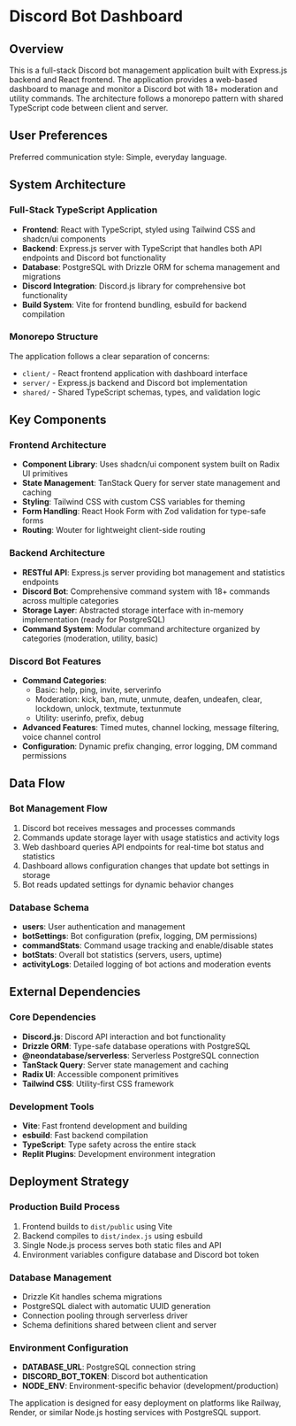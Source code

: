# Discord Bot Dashboard

## Overview

This is a full-stack Discord bot management application built with Express.js backend and React frontend. The application provides a web-based dashboard to manage and monitor a Discord bot with 18+ moderation and utility commands. The architecture follows a monorepo pattern with shared TypeScript code between client and server.

## User Preferences

Preferred communication style: Simple, everyday language.

## System Architecture

### Full-Stack TypeScript Application
- **Frontend**: React with TypeScript, styled using Tailwind CSS and shadcn/ui components
- **Backend**: Express.js server with TypeScript that handles both API endpoints and Discord bot functionality
- **Database**: PostgreSQL with Drizzle ORM for schema management and migrations
- **Discord Integration**: Discord.js library for comprehensive bot functionality
- **Build System**: Vite for frontend bundling, esbuild for backend compilation

### Monorepo Structure
The application follows a clear separation of concerns:
- `client/` - React frontend application with dashboard interface
- `server/` - Express.js backend and Discord bot implementation
- `shared/` - Shared TypeScript schemas, types, and validation logic

## Key Components

### Frontend Architecture
- **Component Library**: Uses shadcn/ui component system built on Radix UI primitives
- **State Management**: TanStack Query for server state management and caching
- **Styling**: Tailwind CSS with custom CSS variables for theming
- **Form Handling**: React Hook Form with Zod validation for type-safe forms
- **Routing**: Wouter for lightweight client-side routing

### Backend Architecture
- **RESTful API**: Express.js server providing bot management and statistics endpoints
- **Discord Bot**: Comprehensive command system with 18+ commands across multiple categories
- **Storage Layer**: Abstracted storage interface with in-memory implementation (ready for PostgreSQL)
- **Command System**: Modular command architecture organized by categories (moderation, utility, basic)

### Discord Bot Features
- **Command Categories**: 
  - Basic: help, ping, invite, serverinfo
  - Moderation: kick, ban, mute, unmute, deafen, undeafen, clear, lockdown, unlock, textmute, textunmute
  - Utility: userinfo, prefix, debug
- **Advanced Features**: Timed mutes, channel locking, message filtering, voice channel control
- **Configuration**: Dynamic prefix changing, error logging, DM command permissions

## Data Flow

### Bot Management Flow
1. Discord bot receives messages and processes commands
2. Commands update storage layer with usage statistics and activity logs
3. Web dashboard queries API endpoints for real-time bot status and statistics
4. Dashboard allows configuration changes that update bot settings in storage
5. Bot reads updated settings for dynamic behavior changes

### Database Schema
- **users**: User authentication and management
- **botSettings**: Bot configuration (prefix, logging, DM permissions)
- **commandStats**: Command usage tracking and enable/disable states
- **botStats**: Overall bot statistics (servers, users, uptime)
- **activityLogs**: Detailed logging of bot actions and moderation events

## External Dependencies

### Core Dependencies
- **Discord.js**: Discord API interaction and bot functionality
- **Drizzle ORM**: Type-safe database operations with PostgreSQL
- **@neondatabase/serverless**: Serverless PostgreSQL connection
- **TanStack Query**: Server state management and caching
- **Radix UI**: Accessible component primitives
- **Tailwind CSS**: Utility-first CSS framework

### Development Tools
- **Vite**: Fast frontend development and building
- **esbuild**: Fast backend compilation
- **TypeScript**: Type safety across the entire stack
- **Replit Plugins**: Development environment integration

## Deployment Strategy

### Production Build Process
1. Frontend builds to `dist/public` using Vite
2. Backend compiles to `dist/index.js` using esbuild
3. Single Node.js process serves both static files and API
4. Environment variables configure database and Discord bot token

### Database Management
- Drizzle Kit handles schema migrations
- PostgreSQL dialect with automatic UUID generation
- Connection pooling through serverless driver
- Schema definitions shared between client and server

### Environment Configuration
- **DATABASE_URL**: PostgreSQL connection string
- **DISCORD_BOT_TOKEN**: Discord bot authentication
- **NODE_ENV**: Environment-specific behavior (development/production)

The application is designed for easy deployment on platforms like Railway, Render, or similar Node.js hosting services with PostgreSQL support.